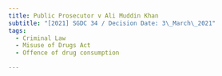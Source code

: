 ```yaml
---
title: Public Prosecutor v Ali Muddin Khan
subtitle: "[2021] SGDC 34 / Decision Date: 3\_March\_2021"
tags:
  - Criminal Law
  - Misuse of Drugs Act
  - Offence of drug consumption

---
```

